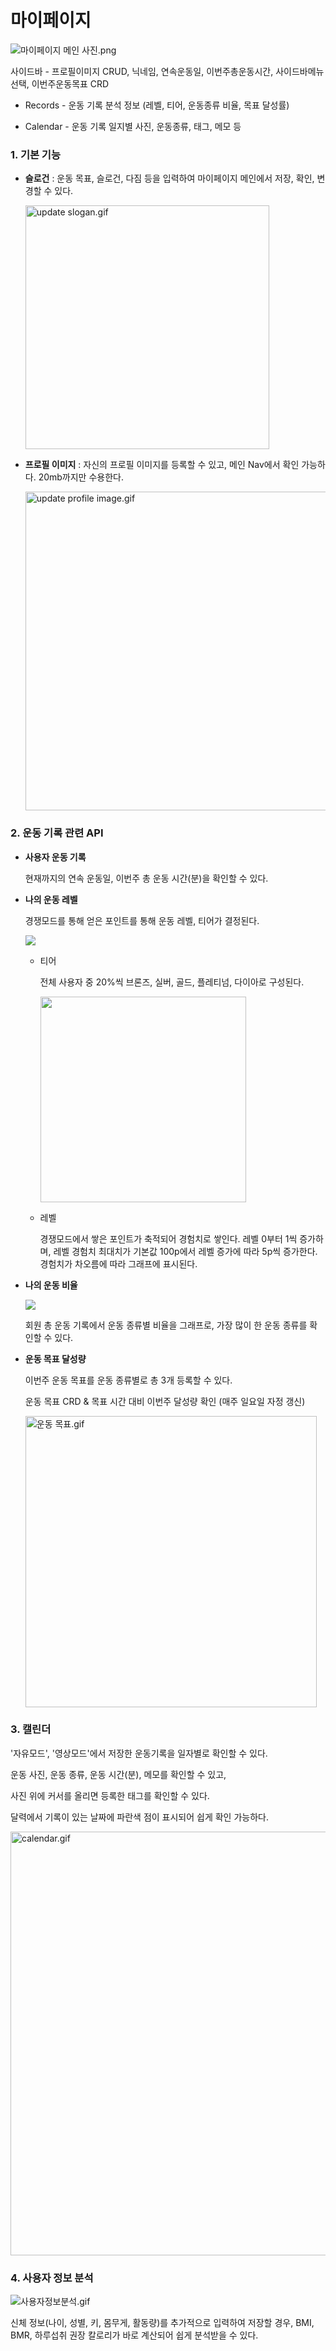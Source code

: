 

# 마이페이지

![마이페이지 메인 사진.png](C:\Users\baekh\Desktop\ssafy\owo\github\owo\README_Hanna\owo%20gif\마이페이지%20메인%20사진.png)

사이드바 - 프로필이미지 CRUD, 닉네임, 연속운동일, 이번주총운동시간, 사이드바메뉴선택, 이번주운동목표 CRD

- Records - 운동 기록 분석 정보 (레벨, 티어, 운동종류 비율, 목표 달성률)

- Calendar - 운동 기록 일지별 사진, 운동종류, 태그, 메모 등

### **1. 기본 기능**

- **슬로건** : 운동 목표, 슬로건, 다짐 등을 입력하여 마이페이지 메인에서 저장, 확인, 변경할 수 있다.
  
  <img src="file:///C:/Users/baekh/Desktop/ssafy/owo/github/owo/README_Hanna/owo%20gif/update%20slogan.gif" title="" alt="update slogan.gif" width="390">
  
  

- **프로필 이미지** : 자신의 프로필 이미지를 등록할 수 있고, 메인 Nav에서 확인 가능하다. 20mb까지만 수용한다.
  
  <img src="file:///C:/Users/baekh/Desktop/ssafy/owo/github/owo/README_Hanna/owo%20gif/update%20profile%20image.gif" title="" alt="update profile image.gif" width="510">

### 2. **운동 기록 관련 API**

- **사용자 운동 기록**
  
  현재까지의 연속 운동일, 이번주 총 운동 시간(분)을 확인할 수 있다.

- **나의 운동 레벨**
  
  경쟁모드를 통해 얻은 포인트를 통해 운동 레벨, 티어가 결정된다.
  
  ![](C:\Users\baekh\AppData\Roaming\marktext\images\2022-08-28-16-51-15-image.png)
  
  - 티어 
    
    전체 사용자 중 20%씩 브론즈, 실버, 골드, 플레티넘, 다이아로 구성된다.
    
    <img src="file:///C:/Users/baekh/AppData/Roaming/marktext/images/2022-08-28-16-47-11-image.png" title="" alt="" width="329">
  
  - 레벨
    
    경쟁모드에서 쌓은 포인트가 축적되어 경험치로 쌓인다. 레벨 0부터 1씩 증가하며,  레벨 경험치 최대치가 기본값 100p에서 레벨 증가에 따라 5p씩 증가한다. 경험치가 차오름에 따라 그래프에 표시된다.

- **나의 운동 비율**
  
  ![](C:\Users\baekh\AppData\Roaming\marktext\images\2022-08-28-16-57-33-image.png)
  
  회원 총 운동 기록에서 운동 종류별 비율을 그래프로, 가장 많이 한 운동 종류를 확인할 수 있다.

- **운동 목표 달성량**
  
  이번주 운동 목표를 운동 종류별로 총 3개 등록할 수 있다.
  
  운동 목표 CRD & 목표 시간 대비 이번주 달성량 확인 (매주 일요일 자정 갱신)
  
  <img src="file:///C:/Users/baekh/Desktop/ssafy/owo/github/owo/README_Hanna/owo%20gif/운동%20목표.gif" title="" alt="운동 목표.gif" width="466">

### 3. 캘린더

'자유모드', '영상모드'에서 저장한 운동기록을 일자별로 확인할 수 있다.

운동 사진, 운동 종류, 운동 시간(분), 메모를 확인할 수 있고,

사진 위에 커서를 올리면 등록한 태그를 확인할 수 있다.

달력에서 기록이 있는 날짜에 파란색 점이 표시되어 쉽게 확인 가능하다.

<img src="file:///C:/Users/baekh/Desktop/ssafy/owo/github/owo/README_Hanna/owo%20gif/calendar.gif" title="" alt="calendar.gif" width="678">



### 4. 사용자 정보 분석

![사용자정보분석.gif](C:\Users\baekh\Desktop\ssafy\owo\github\owo\README_Hanna\owo%20gif\사용자정보분석.gif)

신체 정보(나이, 성별, 키, 몸무게, 활동량)를 추가적으로 입력하여 저장할 경우,
BMI, BMR, 하루섭취 권장 칼로리가 바로 계산되어 쉽게 분석받을 수 있다.



